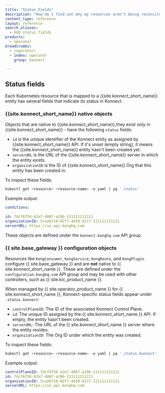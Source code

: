 ```yaml
---
title: "Status Fields"
description: "How do I find out why my resources aren't being reconciled against {{ site.konnect_short_name }}?"
content_type: reference
layout: reference
search_aliases:
  - KGO status fields
products:
  - operator
breadcrumbs:
  - /operator/
  - index: operator
    group: Konnect

---
```


## Status fields

Each Kubernetes resource that is mapped to a {{site.konnect_short_name}} entity has several fields that indicate its status in Konnect.

### {{site.konnect_short_name}} native objects

Objects that are native to {{site.konnect_short_name}},they exist only in {{site.konnect_short_name}} - have the following `status` fields:

- `id` is the unique identifier of the Konnect entity as assigned by {{site.konnect_short_name}} API. If it's unset (empty string), it means the {{site.konnect_short_name}} entity hasn't been created yet.
- `serverURL` is the URL of the {{site.konnect_short_name}} server in which the entity exists.
- `organizationID` is the ID of {{site.konnect_short_name}} Org that this entity has been created in.

To inspect these fields:

```bash
kubectl get <resource> <resource-name> -o yaml | yq '.status'
```

Example output:

```yaml
conditions:
  ...
id: 7dcf6756-b2e7-4067-a19b-111111111111
organizationID: 5ca26716-02f7-4430-9117-111111111111
serverURL: https://us.api.konghq.com
```

These objects are defined under the `konnect.konghq.com` API group.

### {{ site.base_gateway }} configuration objects

Resources like `KongConsumer`, `KongService`, `KongRoute`, and `KongPlugin` configure {{ site.base_gateway }} and are **not** native to {{ site.konnect_short_name }}. These are defined under the `configuration.konghq.com` API group and may be used with other controllers, such as {{ site.kic_product_name }}.

When managed by {{ site.operator_product_name }} for {{ site.konnect_short_name }}, Konnect-specific status fields appear under `.status.konnect`:

- `controlPlaneID`: The ID of the associated Konnect Control Plane.
- `id`: The unique ID assigned by the {{ site.konnect_short_name }} API. If empty, the entity hasn't been created.
- `serverURL`: The URL of the {{ site.konnect_short_name }} server where the entity resides.
- `organizationID`: The Org ID under which the entity was created.

To inspect these fields:


```bash
kubectl get <resource> <resource-name> -o yaml | yq '.status.konnect'
```

Example output:

```yaml
controlPlaneID: 7dcf6756-b2e7-4067-a19b-111111111111
id: 7dcf6756-b2e7-4067-a19b-111111111111
organizationID: 5ca26716-02f7-4430-9117-111111111111
serverURL: https://us.api.konghq.com
```
